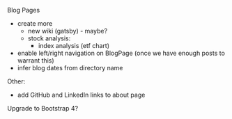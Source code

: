 Blog Pages
- create more
  - new wiki (gatsby) - maybe?
  - stock analysis:
    - index analysis (etf chart)
- enable left/right navigation on BlogPage (once we have enough posts to warrant this)
- infer blog dates from directory name

Other:
- add GitHub and LinkedIn links to about page

Upgrade to Bootstrap 4?

